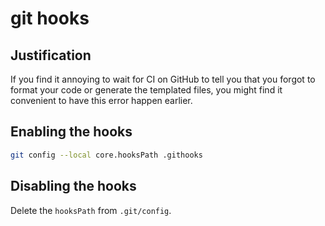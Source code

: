 # git hooks

## Justification

If you find it annoying to wait for CI on GitHub to tell you that you forgot to format your code or generate the templated files, you might find it convenient to have this error happen earlier.

## Enabling the hooks

```bash
git config --local core.hooksPath .githooks
```

## Disabling the hooks

Delete the `hooksPath` from `.git/config`.
